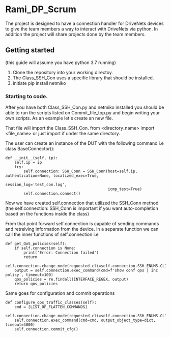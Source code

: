 # Rami_DP_Scrum
The project is designed to have a connection handler for DriveNets devices to give the team members a way to interact with DriveNets via python.
In addition the project will share projects done by the team members.

## Getting started 
(this guide will assume you have python 3.7 running)
1. Clone the repository into your working directoy.
2. The Class_SSH_Con uses a specific library that should be installed.
3. initiate pip install netmiko

### Starting to code.

After you have both Class_SSH_Con.py and netmiko installed you should be able to run the scripts listed on Commit_file_top.py and begin writing your own scripts.
As an example let's create an new file.

That file will import the Class_SSH_Con.
from <directory_name> import <file_name>
or just import <filename> if under the same directory.

The user can create an instance of the DUT with the following command
i.e 
class BaseConnector():

    def __init__(self, ip):
        self.ip = ip
        try:
            self.connection: SSH_Conn = SSH_Conn(host=self.ip, authentication=None, localized_exec=True,
                                                 session_log='test_con.log',
                                                 icmp_test=True)
            self.connection.connect()

Now we have created self.connection that utilized the SSH_Conn method (the self.connection: SSH_Conn is important if you want auto-completion based on the functions inside the class)

From that point forward self.connection is capable of sending commands and retreiving information from the device.
In a separate function we can call the inner functions of self.connection i.e 

    def get_QoS_policies(self):
        if self.connection is None: 
            print('Error: Connection failed')
            return
        self.connection.change_mode(requested_cli=self.connection.SSH_ENUMS.CLI_MODE.DNOS_SHOW)
        output = self.connection.exec_command(cmd=f'show conf qos | inc policy', timeout=100)
        qos_policies = re.findall(INTERFACE_REGEX, output)
        return qos_policies 

        
Same goes for configuration and commit operations 

    def configure_qos_traffic_classes(self):
        cmd = [LIST_OF_FLATTEN_COMMANDS]
        self.connection.change_mode(requested_cli=self.connection.SSH_ENUMS.CLI_MODE.DNOS_CFG)
        self.connection.exec_command(cmd=cmd, output_object_type=dict, timeout=3000)
        self.connection.commit_cfg()
